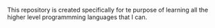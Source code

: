 This repository is created specifically for te purpose of learning all the higher level programmming languages that I can.
